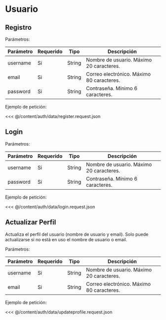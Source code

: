 # Usuario

## Registro

<HttpAction action="POST" api="/api/register" />

Parámetros:

|Parámetro|Requerido|Tipo|Descripción
|-|-|-|-|
|username|Si|String|Nombre de usuario. Máximo 20 caracteres.
|email|Si|String|Correo electrónico. Máximo 80 caracteres.
|password|Si|String|Contraseña. Mínimo 6 caracteres.

Ejemplo de petición:

<<< @/content/auth/data/register.request.json

## Login

<HttpAction action="POST" api="/api/login" />

Parámetros:

|Parámetro|Requerido|Tipo|Descripción
|-|-|-|-|
|username|Si|String|Nombre de usuario. Máximo 20 caracteres.
|password|Si|String|Contraseña. Mínimo 6 caracteres.

Ejemplo de petición:

<<< @/content/auth/data/login.request.json

## Actualizar Perfil

Actualiza el perfil del usuario (nombre de usuario y email).
Solo puede actualizarse si no está en uso el nombre de usuario o email.

<HttpAction action="PUT" api="/api/profile" />

Parámetros:

|Parámetro|Requerido|Tipo|Descripción
|-|-|-|-|
|username|Si|String|Nombre de usuario. Máximo 20 caracteres.
|email|Si|String|Correo electrónico. Máximo 80 caracteres.

Ejemplo de petición:

<<< @/content/auth/data/updateprofile.request.json